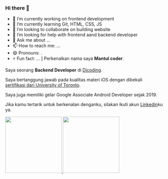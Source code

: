 ### Hi there 👋
- 🔭 I’m currently working on frontend development
- 🌱 I’m currently learning Git, HTML, CSS, JS
- 👯 I’m looking to collaborate on building website
- 🤔 I’m looking for help with frontend aand backend developer
- 💬 Ask me about ...
- 📫 How to reach me: ...
- 😄 Pronouns: .
- ⚡ Fun fact: ...
]
Perkenalkan nama saya **Mantul coder**.<br>

Saya seorang **Backend Developer** di [Dicoding](https://www.dicoding.com/).<br>

Saya bertanggung jawab pada kualitas materi iOS dengan dibekali [sertifikasi dari University of Toronto](https://www.coursera.org/account/accomplishments/specialization/CLKJD8XBXJ3M).<br>

Saya juga memiliki gelar Google Associate Android Developer sejak 2019.<br>

Jika kamu tertarik untuk berkenalan denganku, silakan ikuti akun [Linkedin](https://www.linkedin.com/in/gilang-adhan/)ku ya.


<p align="left">
<a href="https://github.com/penuliscode">
  <img height="180em" src="https://github-readme-stats-eight-theta.vercel.app/api?username=mantul-coder&show_icons=true&theme=algolia&include_all_commits=true&count_private=true"/>
  <img height="180em" src="https://github-readme-stats-eight-theta.vercel.app/api/top-langs/?username=mantul-coder&layout=compact&theme=algolia"/>
</a>
</p>
